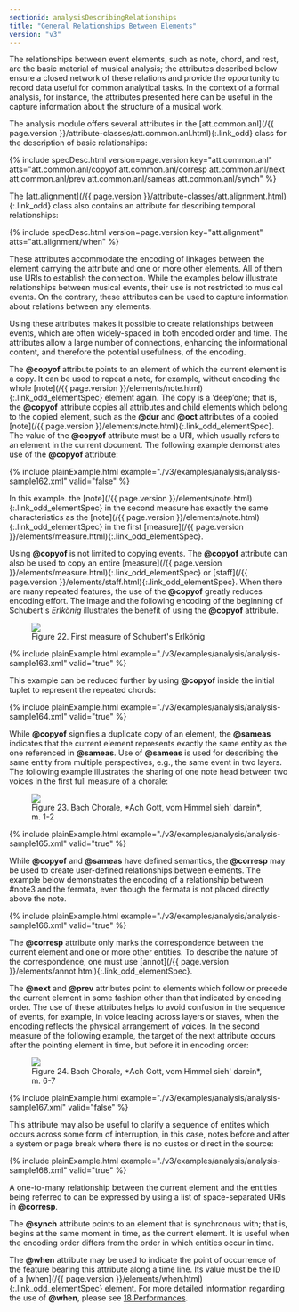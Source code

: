 ```yaml
---
sectionid: analysisDescribingRelationships
title: "General Relationships Between Elements"
version: "v3"
---
```




The relationships between event elements, such as note, chord, and rest, are the basic
material of musical analysis; the attributes described below ensure a closed network
of these
relations and provide the opportunity to record data useful for common analytical
tasks. In
the context of a formal analysis, for instance, the attributes presented here can
be useful in
the capture information about the structure of a musical work.

The analysis module offers several attributes in the [att.common.anl](/{{ page.version }}/attribute-classes/att.common.anl.html){:.link_odd} class for the description of basic relationships:



{% include specDesc.html version=page.version key="att.common.anl" atts="att.common.anl/copyof att.common.anl/corresp att.common.anl/next att.common.anl/prev
att.common.anl/sameas att.common.anl/synch" %}




The [att.alignment](/{{ page.version }}/attribute-classes/att.alignment.html){:.link_odd} class also contains an attribute for describing
temporal relationships:



{% include specDesc.html version=page.version key="att.alignment" atts="att.alignment/when" %}




These attributes accommodate the encoding of linkages between the element carrying
the
attribute and one or more other elements. All of them use URIs to establish the connection.
While the examples below illustrate relationships between musical events, their use
is not
restricted to musical events. On the contrary, these attributes can be used to capture
information about relations between any elements.

Using these attributes makes it possible to create relationships between events, which
are
often widely-spaced in both encoded order and time. The attributes allow a large number
of
connections, enhancing the informational content, and therefore the potential usefulness,
of
the encoding.

The **@copyof** attribute points to an element of which the current element is a copy.
It can be used to repeat a note, for example, without encoding the whole [note](/{{ page.version }}/elements/note.html){:.link_odd_elementSpec} element again. The copy is a ‘deep’one; that is, the
**@copyof** attribute copies all attributes and child elements which belong to the
copied element, such as the **@dur** and **@oct** attributes of a copied [note](/{{ page.version }}/elements/note.html){:.link_odd_elementSpec}. The value of the **@copyof** attribute must be a URI, which
usually refers to an element in the current document. The following example demonstrates
use
of the **@copyof** attribute:

{% include plainExample.html example="./v3/examples/analysis/analysis-sample162.xml" valid="false" %}

In this example. the [note](/{{ page.version }}/elements/note.html){:.link_odd_elementSpec} in the second measure has exactly the same
characteristics as the [note](/{{ page.version }}/elements/note.html){:.link_odd_elementSpec} in the first [measure](/{{ page.version }}/elements/measure.html){:.link_odd_elementSpec}.

Using **@copyof** is not limited to copying events. The **@copyof** attribute can
also be used to copy an entire [measure](/{{ page.version }}/elements/measure.html){:.link_odd_elementSpec} or [staff](/{{ page.version }}/elements/staff.html){:.link_odd_elementSpec}.
When there are many repeated features, the use of the **@copyof** greatly reduces
encoding effort. The image and the following encoding of the beginning of Schubert's
*Erlkönig* illustrates the benefit of using the **@copyof**
attribute.

<figure class="figure">
   <img src="../../../../guidelines/v3/Images/modules/analysis/Schubert_Erlkonig_Op1_m1.png" class="img-responsive"></img>
   <figcaption class="figure-caption">Figure 22. First measure of Schubert's Erlkönig</figcaption>
</figure>
{% include plainExample.html example="./v3/examples/analysis/analysis-sample163.xml" valid="true" %}

This example can be reduced further by using **@copyof** inside the initial tuplet to
represent the repeated chords:

{% include plainExample.html example="./v3/examples/analysis/analysis-sample164.xml" valid="true" %}

While **@copyof** signifies a duplicate copy of an element, the **@sameas**
indicates that the current element represents exactly the same entity as the one referenced
in
**@sameas**. Use of **@sameas** is used for describing the same entity from
multiple perspectives, e.g., the same event in two layers. The following example illustrates
the sharing of one note head between two voices in the first full measure of a chorale:


<figure class="figure">
   <img src="../../../../guidelines/v3/Images/modules/analysis/chor003_m1-2.png" class="img-responsive"></img>
   <figcaption class="figure-caption">Figure 23. Bach Chorale, *Ach Gott, vom Himmel sieh' darein*, m. 1-2</figcaption>
</figure>
{% include plainExample.html example="./v3/examples/analysis/analysis-sample165.xml" valid="true" %}

While **@copyof** and **@sameas** have defined semantics, the **@corresp**
may be used to create user-defined relationships between elements. The example below
demonstrates the encoding of a relationship between #note3 and the fermata, even though
the
fermata is not placed directly above the note.

{% include plainExample.html example="./v3/examples/analysis/analysis-sample166.xml" valid="true" %}

The **@corresp** attribute only marks the correspondence between the current element
and one or more other entities. To describe the nature of the correspondence, one
must use [annot](/{{ page.version }}/elements/annot.html){:.link_odd_elementSpec}.

The **@next** and **@prev** attributes point to elements which follow or precede
the current element in some fashion other than that indicated by encoding order. The
use of
these attributes helps to avoid confusion in the sequence of events, for example,
in voice
leading across layers or staves, when the encoding reflects the physical arrangement
of
voices. In the second measure of the following example, the target of the next attribute
occurs after the pointing element in time, but before it in encoding order:


<figure class="figure">
   <img src="../../../../guidelines/v3/Images/modules/analysis/chor003_m6-7.png" class="img-responsive"></img>
   <figcaption class="figure-caption">Figure 24. Bach Chorale, *Ach Gott, vom Himmel sieh' darein*, m. 6-7</figcaption>
</figure>
{% include plainExample.html example="./v3/examples/analysis/analysis-sample167.xml" valid="false" %}

This attribute may also be useful to clarify a sequence of entites which occurs across
some
form of interruption, in this case, notes before and after a system or page break
where there
is no custos or direct in the source:

{% include plainExample.html example="./v3/examples/analysis/analysis-sample168.xml" valid="true" %}

A one-to-many relationship between the current element and the entities being referred
to can
be expressed by using a list of space-separated URIs in **@corresp**.

The **@synch** attribute points to an element that is synchronous with; that is, begins
at the same moment in time, as the current element. It is useful when the encoding
order
differs from the order in which entities occur in time.




The **@when** attribute may be used to indicate the point of occurrence of the feature
bearing this attribute along a time line. Its value must be the ID of a [when](/{{ page.version }}/elements/when.html){:.link_odd_elementSpec} element. For more detailed information regarding the use of **@when**,
please see 
<a class="link_ptr" title="Performances" href="/{{ page.version }}/guidelines/performances.html">18 Performances</a>.


